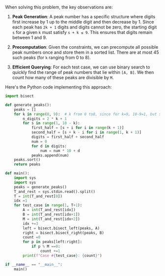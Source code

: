 When solving this problem, the key observations are:

1. **Peak Generation**: A peak number has a specific structure where digits first increase by 1 up to the middle digit and then decrease by 1. Since each peak has `2k + 1` digits and digits cannot be zero, the starting digit `s` for a given `k` must satisfy `s + k ≤ 9`. This ensures that digits remain between 1 and 9.

2. **Precomputation**: Given the constraints, we can precompute all possible peak numbers once and store them in a sorted list. There are at most 45 such peaks (for `k` ranging from 0 to 8).

3. **Efficient Querying**: For each test case, we can use binary search to quickly find the range of peak numbers that lie within `[A, B]`. We then count how many of these peaks are divisible by `M`.

Here's the Python code implementing this approach:

```python
import bisect

def generate_peaks():
    peaks = []
    for k in range(0, 9):  # k from 0 to8, since for k=9, 10-9=1, but s +k=10 which exceeds digits
        n_digits = 2 * k + 1
        for s in range(1, 10 - k):
            first_half = [s + i for i in range(k + 1)]
            second_half = [s + k - i for i in range(1, k + 1)]
            digits = first_half + second_half
            num = 0
            for d in digits:
                num = num * 10 + d
            peaks.append(num)
    peaks.sort()
    return peaks

def main():
    import sys
    import sys
    peaks = generate_peaks()
    T_and_rest = sys.stdin.read().split()
    T = int(T_and_rest[0])
    idx =1
    for test_case in range(1, T+1):
        A = int(T_and_rest[idx])
        B = int(T_and_rest[idx+1])
        M = int(T_and_rest[idx+2])
        idx +=3
        left = bisect.bisect_left(peaks, A)
        right = bisect.bisect_right(peaks, B)
        count =0
        for p in peaks[left:right]:
            if p % M ==0:
                count +=1
        print(f"Case #{test_case}: {count}")

if __name__ == "__main__":
    main()
```